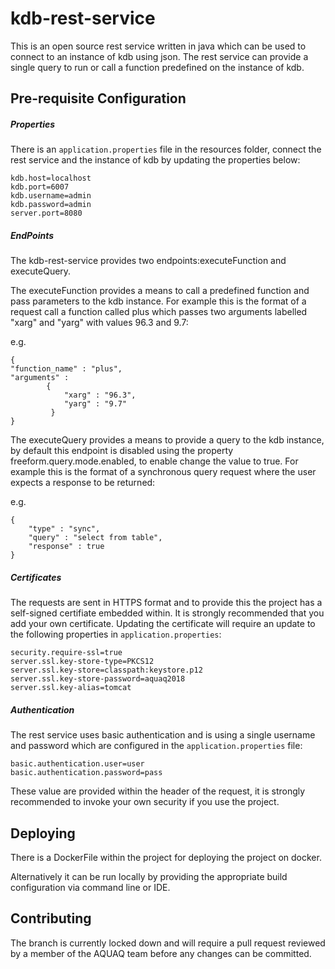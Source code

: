 # kdb-rest-service

This is an open source rest service written in java which can be used to connect to an instance of kdb using json. The rest service can provide a single query to run or call a function predefined on the instance of kdb.

## Pre-requisite Configuration 
##### Properties
There is an `application.properties` file in the resources folder, connect the rest service and the instance of kdb by updating the properties below:

    kdb.host=localhost
    kdb.port=6007
    kdb.username=admin
    kdb.password=admin
    server.port=8080


##### EndPoints
The kdb-rest-service provides two endpoints:executeFunction and executeQuery. 

The executeFunction provides a means to call a predefined function and pass parameters to the kdb instance. 
For example this is the format of a request call a function called plus which passes two arguments labelled "xarg" and "yarg" with values 96.3 and 9.7:

e.g.
    
    {
    "function_name" : "plus",
    "arguments" : 
            {
                "xarg" : "96.3",
                "yarg" : "9.7"
             }
    }

The executeQuery provides a means to provide a query to the kdb instance, by default this endpoint is disabled using the property freeform.query.mode.enabled, to enable change the value to true. 
For example this is the format of a synchronous query request where the user expects a response to be returned:

e.g.
       

    {
        "type" : "sync",   
        "query" : "select from table",
        "response" : true
    }

##### Certificates
The requests are sent in HTTPS format and to provide this the project has a self-signed certifiate embedded within. It is strongly recommended that you add your own certificate. Updating the certificate will require an update to the following properties in `application.properties`:

    security.require-ssl=true
    server.ssl.key-store-type=PKCS12
    server.ssl.key-store=classpath:keystore.p12
    server.ssl.key-store-password=aquaq2018
    server.ssl.key-alias=tomcat

##### Authentication
The rest service uses basic authentication and is using a single username and password which are configured in the `application.properties` file:

    basic.authentication.user=user
    basic.authentication.password=pass

These value are provided within the header of the request, it is strongly recommended to invoke your own security if you use the project.


## Deploying 

There is a DockerFile within the project for deploying the project on docker.

Alternatively it can be run locally by providing the appropriate build configuration via command line or IDE. 

## Contributing 
The branch is currently locked down and will require a pull request reviewed by a member of the AQUAQ team before any changes can be committed.